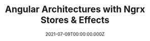 ---
title: Angular Architectures with Ngrx Stores & Effects
link: https://ngrome.io/agenda
date: 2021-07-09T00:00:00.000Z
image: speaking.jpg
event: NG Rome MMXXI
tags: [Angular]
youtube: https://www.youtube.com/embed/Suq507TcoVA?start=1770
category: talks
---